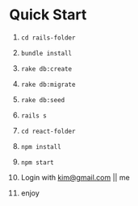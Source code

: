 # Quick Start

1. `cd rails-folder`
2. `bundle install`
3. `rake db:create`
4. `rake db:migrate`
5. `rake db:seed`
6. `rails s`

7. `cd react-folder`
8. `npm install`
9. `npm start`

10. Login with kim@gmail.com || me
11. enjoy
